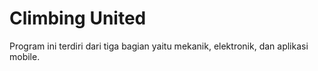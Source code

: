 # Climbing United
Program ini terdiri dari tiga bagian yaitu mekanik, elektronik, dan aplikasi mobile.
